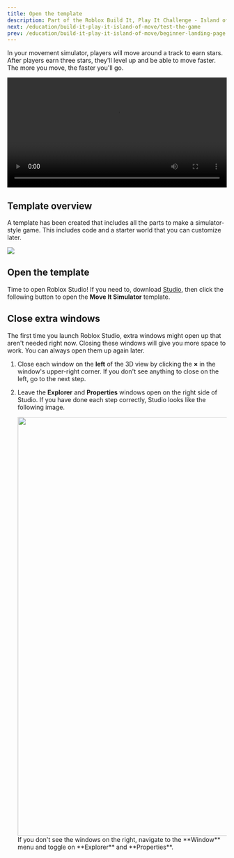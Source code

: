 ```yaml
---
title: Open the template
description: Part of the Roblox Build It, Play It Challenge - Island of Move. Open the template for the movement simulator.
next: /education/build-it-play-it-island-of-move/test-the-game
prev: /education/build-it-play-it-island-of-move/beginner-landing-page
---
```


In your movement simulator, players will move around a track to earn stars. After players earn three stars, they'll level up and be able to move faster. The more you move, the faster you'll go.

<video controls src="../../assets/education/build-it-play-it-island-of-move/opening-the-template/overview-game-progress.mp4" width="100%"></video>

## Template overview

A template has been created that includes all the parts to make a simulator-style game. This includes code and a starter world that you can customize later.

<img src="../../assets/education/build-it-play-it-island-of-move/opening-the-template/template-example.png" />

## Open the template

Time to open Roblox Studio! If you need to, download [Studio](https://www.roblox.com/create), then click the following button to open the **Move It Simulator** template.

<UseStudioButton variant="" buttonTextTranslationKey="Action.EditInStudio" placeId="5353920686" universeId="1876281622" />

## Close extra windows

The first time you launch Roblox Studio, extra windows might open up that aren't needed right now. Closing these windows will give you more space to work. You can always open them up again later.

1. Close each window on the **left** of the 3D view by clicking the **&times;** in the window's upper-right corner. If you don't see anything to close on the left, go to the next step.

2. Leave the **Explorer** and **Properties** windows open on the right side of Studio. If you have done each step correctly, Studio looks like the following image.

   <img src="../../assets/education/general/Studio-Setup-Island-Of-Move.jpg" width="960" />

   <Alert severity="warning">
   If you don't see the windows on the right, navigate to the **Window** menu and toggle on **Explorer** and **Properties**.
   </Alert>
